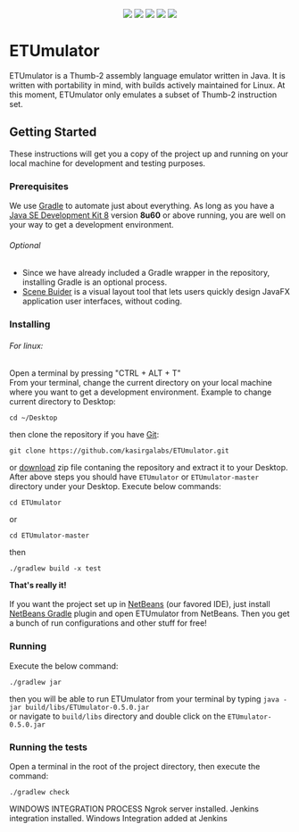 <p align="center">
  <a title="Build Status" href="https://travis-ci.org/kasirgalabs/ETUmulator"><img src="https://travis-ci.org/kasirgalabs/ETUmulator.svg?branch=master"></a>
  <a title="Coverage" href="https://www.codacy.com/app/RootG/ETUmulator?utm_source=github.com&utm_medium=referral&utm_content=kasirgalabs/ETUmulator&utm_campaign=Badge_Coverage"><img src="https://api.codacy.com/project/badge/Coverage/b79a64268c3b4ab38699a5780e773302"></a>
  <a title="Grade" href="https://www.codacy.com/app/RootG/ETUmulator?utm_source=github.com&amp;utm_medium=referral&amp;utm_content=kasirgalabs/ETUmulator&amp;utm_campaign=Badge_Grade"><img src="https://api.codacy.com/project/badge/Grade/b79a64268c3b4ab38699a5780e773302"></a>
  <a title="Dependency Status" href="https://www.versioneye.com/user/projects/58b1886d7b9e15004de85395"><img src="https://www.versioneye.com/user/projects/58b1886d7b9e15004de85395/badge.svg?style=flat-square"></a>
  <a title="Gitter" href="https://gitter.im/ETUmulator/Lobby"><img src="https://badges.gitter.im/Join%20Chat.svg"></a>
</p>

# ETUmulator
ETUmulator is a Thumb-2 assembly language emulator written in Java. It is written with portability in mind, with builds actively maintained for Linux. At this moment, ETUmulator only emulates a subset of Thumb-2 instruction set.

## Getting Started
These instructions will get you a copy of the project up and running on your local machine for development and testing purposes.

### Prerequisites
We use [Gradle](https://gradle.org/) to automate just about everything. As long as you have a [Java SE Development Kit 8](http://www.oracle.com/technetwork/java/javase/downloads/jdk8-downloads-2133151.html) version **8u60** or above running, you are well on your way to get a development environment.

###### Optional
- Since we have already included a Gradle wrapper in the repository, installing Gradle is an optional process.<br/>
- [Scene Buider](http://gluonhq.com/products/scene-builder/) is a visual layout tool that lets users quickly design JavaFX application user interfaces, without coding.

### Installing

###### For linux:
Open a terminal by pressing "CTRL + ALT + T"<br/>
From your terminal, change the current directory on your local machine where you want to get a development environment.
Example to change current directory to Desktop:
```
cd ~/Desktop
```
then clone the repository if you have [Git](https://git-scm.com/):
```
git clone https://github.com/kasirgalabs/ETUmulator.git
```
or [download](https://github.com/kasirgalabs/ETUmulator/archive/master.zip) zip file contaning the repository and extract it to your Desktop.
<br/>
After above steps you should have `ETUmulator` or `ETUmulator-master` directory under your Desktop.
Execute below commands:<br/>
```
cd ETUmulator
```
or
```
cd ETUmulator-master
```
then
```
./gradlew build -x test
```
**That's really it!**<br/>
<br/>
If you want the project set up in [NetBeans](https://netbeans.org/) (our favored IDE), just install [NetBeans Gradle](http://plugins.netbeans.org/plugin/44510/gradle-support) plugin and open ETUmulator from NetBeans. Then you get a bunch of run configurations and other stuff for free!

### Running
Execute the below command:
```
./gradlew jar
```
then you will be able to run ETUmulator from your terminal by typing `java -jar build/libs/ETUmulator-0.5.0.jar`<br/>
or navigate to `build/libs` directory and double click on the `ETUmulator-0.5.0.jar`

### Running the tests
Open a terminal in the root of the project directory, then execute the command:
```
./gradlew check
```
WINDOWS INTEGRATION PROCESS
Ngrok server installed.
Jenkins integration installed.
Windows Integration added at Jenkins

